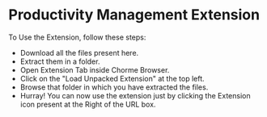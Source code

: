 # Productivity Management Extension

To Use the Extension, follow these steps:
* Download all the files present here.
* Extract them in a folder.
* Open Extension Tab inside Chorme Browser.
* Click on the "Load Unpacked Extension" at the top left.
* Browse that folder in which you have extracted the files.
* Hurray! You can now use the extension just by clicking the Extension icon present at the Right of the URL box.
